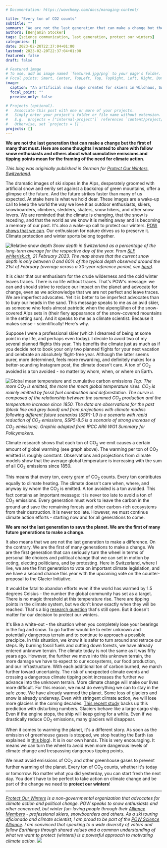 ```yaml
---
# Documentation: https://wowchemy.com/docs/managing-content/

title: "Every ton of CO2 counts"
subtitle: ""
summary: "We are not the last generation that can make a change but the first of many that must. Here are some thoughts I wanted to share with fellow snow enthusiasts and others about what cumulative emissions and tipping points mean for the framing of the need for climate action."
authors: [Benjamin Stocker]
tags: [science communication, last generation, protect our winters]
categories: []
date: 2023-02-20T22:37:04+01:00
lastmod: 2023-02-20T22:37:04+01:00
featured: false
draft: false

# Featured image
# To use, add an image named `featured.jpg/png` to your page's folder.
# Focal points: Smart, Center, TopLeft, Top, TopRight, Left, Right, BottomLeft, Bottom, BottomRight.
image:
  caption: "An artificial snow slope created for skiers in Wildhaus, Switzerland, Wednesday, Jan. 4, 2023. The Swiss Alps are confronted with a severe lack of snow and warm temperatures. (Photo by Gian Ehrenzeller/Keystone via [AP](https://apnews.com/article/weather-climate-and-environment-droughts-europe-ac556a03360f361496aefb1c3a6569b6))"
  focal_point: ""
  preview_only: false

# Projects (optional).
#   Associate this post with one or more of your projects.
#   Simply enter your project's folder or file name without extension.
#   E.g. `projects = ["internal-project"]` references `content/project/deep-learning/index.md`.
#   Otherwise, set `projects = []`.
projects: []
---
```


**We are not the last generation that can make a change but the first of many that must. Here are some thoughts I wanted to share with fellow snow enthusiasts and others about what cumulative emissions and tipping points mean for the framing of the need for climate action.**

*This blog was originially published in German for [Protect Our Winters, Switzerland](https://www.protectourwinters.ch/de/).*

The dramatic images of ski slopes in the Alps, desperately groomed with artificial snow and eerily set against a backdrop of green mountains, offer a glimpse of the future. And the future strikes faster than many of us expected. At stake here is what we hold dear. These images are a wake-up call to keep the world the way we love it as outdoor enthusiasts, skiers, snowboarders, climbers, sledders, skaters, snow hikers, and other snow lovers. We are reminded that the climate is changing, that the snow is receding, and that the world as we know it is melting away and is becoming a memory of our past. It's also a wake-up call to protect our winters. [POW shows that we can](https://www.protectourwinters.ch/de/handeln/). Our enthusiasm for nature drives us to preserve it. Climate protection and winter sports belong together.

![Relative snow depth](snow_depth_slf.png)
*Snow depth in Switzerland as a percentage of the long-term average for the respective day of the year. From [SLF whiterisk.ch](https://whiterisk.ch/de/snow/comparative-depth), 21 February 2023. The map shows that the current snow depth is only between 0 and 60% of the typical depth observed around the 21st of February (average across a 30-year reference period, see [here](https://www.slf.ch/de/lawinenbulletin-und-schneesituation/schneekarten/details-zu-schneehoehe-relativ.html)).*

It is clear that our enthusiasm for the crude wilderness and the cold winter leaves traces. There is no life without traces. That's POW's message: we can and should strive to reduce our impact on the planet and advocate for change, even as we acknowledge that we are not perfect and leave traces. We are imperfect advocates. Yet it is better to be imperfect advocates than to bury our heads in the sand. This message speaks to me as an avid skier, as someone who feels almost patriotic when the alpenglühen of the snow-covered Alps sets in (their fiery appearance of the snow-covered mountains in the setting sun). And it speaks to me as a climate scientist. Because it makes sense - scientifically! Here's why.

Suppose I were a professional skier (which I dreamed of being at some point in my life, and perhaps even today). I decide to avoid two of my several planned flights this year. This benefits the climate just as much as if you decide not to book your only two planned flights for your next vacation and celebrate an absolutely flight-free year. Although the latter seems purer, more determined, feels more rewarding, and definitely makes for a better-sounding Instagram post, the climate doesn't care. A ton of CO<sub>2</sub> avoided is a ton avoided - no matter by whom, when, or where on Earth.

![Global mean temperature and cumulative carbon emissions](cumulative_emissions_en.png)
*Top: The more CO<sub>2</sub> is emitted, the more the mean global temperature rises. CO<sub>2</sub> is mainly emitted by fossil fuel combustion and deforestation. The curve is composed of the relationship between the summed CO<sub>2</sub> production and the temperature increase since 1850. The data are observations for the past (black line and grey band) and from projections with climate models following different future scenarios (SSP1-1.9 is a scenario with rapid reduction of CO<sub>2</sub> emissions, SSP5-8.5 is a scenario of strong increase of CO<sub>2</sub> emissions). Graphic adapted from IPCC AR6 WG1 Summary for Policymakers.*

Climate research shows that each ton of CO<sub>2</sub> we emit causes a certain amount of global warming (see graph above). The warming per ton of CO<sub>2</sub> emitted is roughly constant. Observations and projections from climate models show that the average global temperature is increasing with the sum of all CO<sub>2</sub> emissions since 1850.

This means that every ton, every gram of CO<sub>2</sub> counts. Every ton contributes equally to climate heating. The climate doesn't care when, where, and anyway by whom the CO<sub>2</sub> is emitted. A ton avoided is a ton avoided. This fact contains an important message: it is never too late to avoid a ton of CO<sub>2</sub> emissions. Every generation must work to leave the carbon in the ground and save the remaining forests and other carbon-rich ecosystems from their destruction. It is never too late. However, we must continue climate action efforts - starting now and for all generations to come.

**We are not the last generation to save the planet. We are the first of many future generations to make a change.**

It also means that we are not the last generation to make a difference. On the contrary. We are the first of many generations to make a change. We are the first generation that can seriously turn the wheel in terms of personal life choices and political change that we can set in motion by voting, electing politicians, and by protesting. Here in Switzerland, where I live, we are the first generation to vote on important climate legislation, and we have a second chance this year with the upcoming vote on the counter-proposal to the Glacier Initiative. 

It would be fatal to abandon efforts even if the world has warmed by 1.5 degrees Celsius - the number the global community has set as a target. There is no magic threshold at this temperature rise. There are tipping points in the climate system, but we don't know exactly when they will be reached. That's a big [research question](https://www.science.org/doi/10.1126/science.abn7950) that's still open. But it doesn't matter for our decision to protect our winters.

It's like a white-out - the situation when you completely lose your bearings in the fog and snow. To go further would be to enter unknown and potentially dangerous terrain and to continue to approach a possible precipice. In this situation, we know it is safer to turn around and retrace our steps. By burning fossil fuels and cutting down forests, we have already entered unknown terrain. The climate today is not the same as it was fifty years ago. However, the further we move into this unknown terrain, the more damage we have to expect to our ecosystems, our food production, and our infrastructure. With each additional ton of carbon burned, we march further toward uncertainty. The risk of unexpected climate events and crossing a dangerous climate tipping point increases the further we advance into the unknown terrain. More climate change will make our lives more difficult. For this reason, we must do everything we can to stay in the safe zone. 
We have already warmed the planet. Some loss of glaciers and snow is already underway. Even with stringent climate action, we will lose more glaciers in the coming decades. [This recent study](https://www.science.org/doi/10.1126/science.abo1324) backs up this prediction with disturbing numbers. Glaciers behave like a large cargo ship. Even if the engine stops, the ship will keep going for a while. Even if we drastically reduce CO<sub>2</sub> emissions, many glaciers will disappear.

When it comes to warming the planet, it's a different story. As soon as the emission of greenhouse gases is stopped, we stop heating the Earth (as explained in [this blog](https://www.carbonbrief.org/explainer-will-global-warming-stop-as-soon-as-net-zero-emissions-are-reached/)). It is in our own hands. This is very encouraging. It means we can turn the wheel to avoid even more dangerous levels of climate change and trespassing dangerous tipping points.

We must avoid emissions of CO<sub>2</sub> and other greenhouse gases to prevent further warming of the planet. Every ton of CO<sub>2</sub> counts, whether it's today or tomorrow. No matter what you did yesterday, you can start fresh the next day. You don't have to be perfect to take action on climate change and be part of the change we need to **protect our winters**!

---

*[Protect Our Winters](https://www.protectourwinters.ch) is a non-governmental organization that advocates for climate action and political change. POW speaks to snow enthusiasts and other concerned, but winter fun-loving people through their [Alliance Members](https://www.protectourwinters.ch/de/netzwerk/) - professional skiers, snowboarders and others. As a ski touring aficionado and climate scientist, I am proud to be part of the [POW Science Alliance](https://www.protectourwinters.ch/de/netzwerk/science-alliance/). I am convinced that speaking to a wide diversity of voters and fellow Earthlings through shared values and a common understanding of what we want to protect (winters!) is a powerful approach to motivating climate action.*
![](skiing.png)
